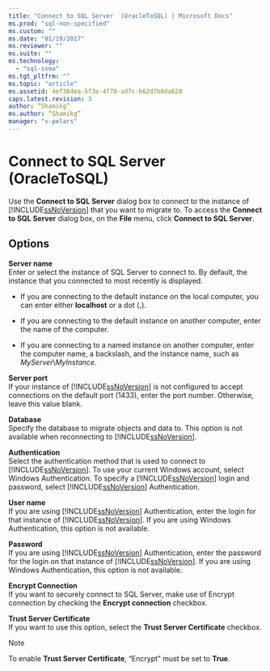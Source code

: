 ```yaml
---
title: "Connect to SQL Server  (OracleToSQL) | Microsoft Docs"
ms.prod: "sql-non-specified"
ms.custom: ""
ms.date: "01/19/2017"
ms.reviewer: ""
ms.suite: ""
ms.technology: 
  - "sql-ssma"
ms.tgt_pltfrm: ""
ms.topic: "article"
ms.assetid: 4ef384ea-5f3e-4f70-ad7c-b62d7b0da628
caps.latest.revision: 3
author: “Shamikg”
ms.author: “Shamikg”
manager: "v-pelars"
---
```

# Connect to SQL Server  (OracleToSQL)
Use the **Connect to SQL Server** dialog box to connect to the instance of [!INCLUDE[ssNoVersion](../../includes/ssnoversion_md.md)] that you want to migrate to. To access the **Connect to SQL Server** dialog box, on the **File** menu, click **Connect to SQL Server**.  
  
## Options  
**Server name**  
Enter or select the instance of SQL Server to connect to. By default, the instance that you connected to most recently is displayed.  
  
-   If you are connecting to the default instance on the local computer, you can enter either **localhost** or a dot (**.**).  
  
-   If you are connecting to the default instance on another computer, enter the name of the computer.  
  
-   If you are connecting to a named instance on another computer, enter the computer name, a backslash, and the instance name, such as *MyServer*\\*MyInstance*.  
  
**Server port**  
If your instance of [!INCLUDE[ssNoVersion](../../includes/ssnoversion_md.md)] is not configured to accept connections on the default port (1433), enter the port number. Otherwise, leave this value blank.  
  
**Database**  
Specify the database to migrate objects and data to. This option is not available when reconnecting to [!INCLUDE[ssNoVersion](../../includes/ssnoversion_md.md)].  
  
**Authentication**  
Select the authentication method that is used to connect to [!INCLUDE[ssNoVersion](../../includes/ssnoversion_md.md)]. To use your current Windows account, select Windows Authentication. To specify a [!INCLUDE[ssNoVersion](../../includes/ssnoversion_md.md)] login and password, select [!INCLUDE[ssNoVersion](../../includes/ssnoversion_md.md)] Authentication.  
  
**User name**  
If you are using [!INCLUDE[ssNoVersion](../../includes/ssnoversion_md.md)] Authentication, enter the login for that instance of [!INCLUDE[ssNoVersion](../../includes/ssnoversion_md.md)]. If you are using Windows Authentication, this option is not available.  
  
**Password**  
If you are using [!INCLUDE[ssNoVersion](../../includes/ssnoversion_md.md)] Authentication, enter the password for the login on that instance of [!INCLUDE[ssNoVersion](../../includes/ssnoversion_md.md)]. If you are using Windows Authentication, this option is not available.  
  
**Encrypt Connection**  
If you want to securely connect to SQL Server, make use of Encrypt connection by checking the **Encrypt connection** checkbox.  
  
**Trust Server Certificate**  
If you want to use this option, select the **Trust Server Certificate** checkbox.  
  
> [!NOTE]  
> To enable **Trust Server Certificate**, “Encrypt” must be set to **True**.  
  
